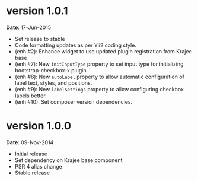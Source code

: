 version 1.0.1
=============
**Date**: 17-Jun-2015

- Set release to stable
- Code formatting updates as per Yii2 coding style.
- (enh #2): Enhance widget to use updated plugin registration from Krajee base
- (enh #7): New `initInputType` property to set input type for initializing bootstrap-checkbox-x plugin.
- (enh #8): New `autoLabel` property to allow automatic configuration of label text, styles, and positions.
- (enh #9): New `labelSettings` property to allow configuring checkbox labels better.
- (enh #10): Set composer version dependencies.

version 1.0.0
=============
**Date**: 09-Nov-2014

- Initial release
- Set dependency on Krajee base component
- PSR 4 alias change
- Stable release